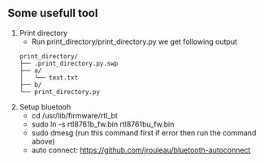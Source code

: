 ## Some usefull tool
1. Print directory
   + Run print_directory/print_directory.py we get following output
   ```
   print_directory/
   ├── .print_directory.py.swp
   ├── a/
   │   └── text.txt
   ├── b/
   └── print_directory.py
   ```
2. Setup bluetooh
   + cd /usr/lib/firmware/rtl_bt
   + sudo ln -s rtl8761b_fw.bin rtl8761bu_fw.bin
   + sudo dmesg (run this command first if error then run the command above)
   + auto connect: https://github.com/jrouleau/bluetooth-autoconnect
